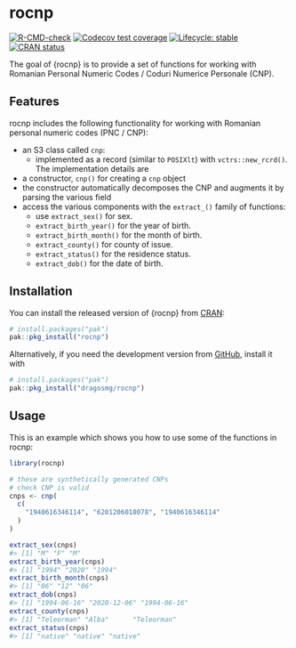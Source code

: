
<!-- README.md is generated from README.Rmd. Please edit that file -->

# rocnp

<!-- badges: start -->

[![R-CMD-check](https://github.com/dragosmg/rocnp/actions/workflows/R-CMD-check.yaml/badge.svg)](https://github.com/dragosmg/rocnp/actions/workflows/R-CMD-check.yaml)
[![Codecov test
coverage](https://codecov.io/gh/dragosmg/rocnp/graph/badge.svg)](https://app.codecov.io/gh/dragosmg/rocnp)
[![Lifecycle:
stable](https://img.shields.io/badge/lifecycle-stable-brightgreen.svg)](https://lifecycle.r-lib.org/articles/stages.html#stable)
[![CRAN
status](https://www.r-pkg.org/badges/version/rocnp)](https://CRAN.R-project.org/package=rocnp)
<!-- badges: end -->

The goal of {rocnp} is to provide a set of functions for working with
Romanian Personal Numeric Codes / Coduri Numerice Personale (CNP).

## Features

rocnp includes the following functionality for working with Romanian
personal numeric codes (PNC / CNP):

- an S3 class called `cnp`:
  - implemented as a record (similar to `POSIXlt`) with
    `vctrs::new_rcrd()`. The implementation details are
- a constructor, `cnp()` for creating a `cnp` object
- the constructor automatically decomposes the CNP and augments it by
  parsing the various field
- access the various components with the `extract_()` family of
  functions:
  - use `extract_sex()` for sex.
  - `extract_birth_year()` for the year of birth.
  - `extract_birth_month()` for the month of birth.
  - `extract_county()` for county of issue.
  - `extract_status()` for the residence status.
  - `extract_dob()` for the date of birth.

## Installation

You can install the released version of {rocnp} from
[CRAN](https://CRAN.R-project.org):

``` r
# install.packages("pak")
pak::pkg_install("rocnp")
```

Alternatively, if you need the development version from
[GitHub](https://github.com/dragosmg/rocnp), install it with

``` r
# install.packages("pak")
pak::pkg_install("dragosmg/rocnp")
```

## Usage

This is an example which shows you how to use some of the functions in
rocnp:

``` r
library(rocnp)

# these are synthetically generated CNPs
# check CNP is valid
cnps <- cnp(
  c(
    "1940616346114", "6201206018078", "1940616346114"
  )
)

extract_sex(cnps)
#> [1] "M" "F" "M"
extract_birth_year(cnps)
#> [1] "1994" "2020" "1994"
extract_birth_month(cnps)
#> [1] "06" "12" "06"
extract_dob(cnps)
#> [1] "1994-06-16" "2020-12-06" "1994-06-16"
extract_county(cnps)
#> [1] "Teleorman" "Alba"      "Teleorman"
extract_status(cnps)
#> [1] "native" "native" "native"
```
